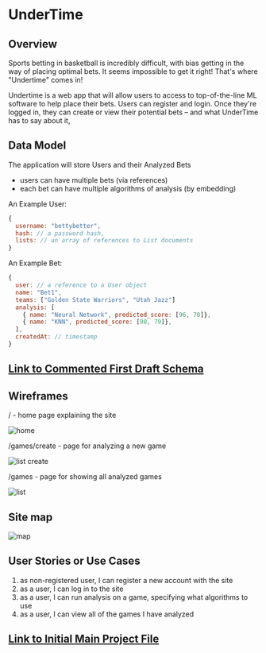 # UnderTime

## Overview

Sports betting in basketball is incredibly difficult, with bias getting in the way of placing optimal bets. It seems impossible to get it right! That's where "Undertime" comes in!

Undertime is a web app that will allow users to access to top-of-the-line ML software to help place their bets. Users can register and login. Once they're logged in, they can create or view their potential bets – and what UnderTime has to say about it, 

## Data Model

The application will store Users and their Analyzed Bets

* users can have multiple bets (via references)
* each bet can have multiple algorithms of analysis (by embedding)

An Example User:

```javascript
{
  username: "bettybetter",
  hash: // a password hash,
  lists: // an array of references to List documents
}
```

An Example Bet:

```javascript
{
  user: // a reference to a User object
  name: "Bet1",
  teams: ["Golden State Warriors", "Utah Jazz"]
  analysis: [
    { name: "Neural Network", predicted_score: [96, 78]},
    { name: "KNN", predicted_score: [98, 79]},
  ],
  createdAt: // timestamp
}
```


## [Link to Commented First Draft Schema](db.js) 

## Wireframes

/ - home page explaining the site

![home](documentation/home.png)

/games/create - page for analyzing a new game

![list create](documentation/add.png)

/games - page for showing all analyzed games

![list](documentation/bets.png)

## Site map

![map](documentation/map.png)

## User Stories or Use Cases

1. as non-registered user, I can register a new account with the site
2. as a user, I can log in to the site
3. as a user, I can run analysis on a game, specifying what algorithms to use
4. as a user, I can view all of the games I have analyzed

## [Link to Initial Main Project File](app.js) 
